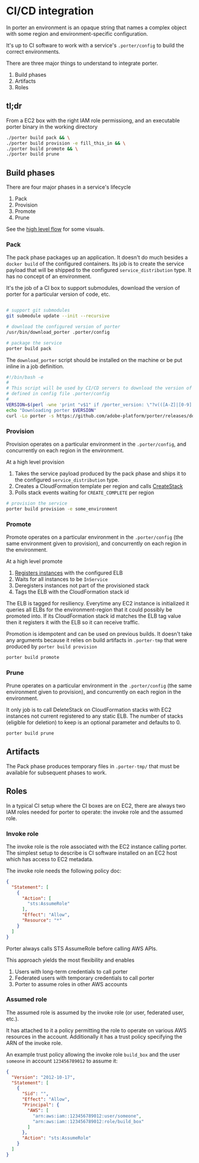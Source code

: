 CI/CD integration
=================

In porter an environment is an opaque string that names a complex object with
some region and environment-specific configuration.

It's up to CI software to work with a service's `.porter/config` to build the
correct environments.

There are three major things to understand to integrate porter.

1. Build phases
1. Artifacts
1. Roles

tl;dr
-----

From a EC2 box with the right IAM role permissiong, and an executable porter
binary in the working directory

```bash
./porter build pack && \
./porter build provision -e fill_this_in && \
./porter build promote && \
./porter build prune
```

Build phases
------------

There are four major phases in a service's lifecycle

1. Pack
2. Provision
3. Promote
4. Prune

See the
[high level flow](https://www.lucidchart.com/documents/view/95a3fdca-ff76-40c5-98fd-6b3071ba86bc)
for some visuals.

### Pack

The pack phase packages up an application. It doesn't do much besides a `docker
build` of the configured containers. Its job is to create the service payload
that will be shipped to the configured `service_distribution` type. It has no
concept of an environment.

It's the job of a CI box to support submodules, download the version of porter
for a particular version of code, etc.

```bash

# support git submodules
git submodule update --init --recursive

# download the configured version of porter
/usr/bin/download_porter .porter/config

# package the service
porter build pack
```

The `download_porter` script should be installed on the machine or be put inline
in a job definition.

```bash
#!/bin/bash -e
#
# This script will be used by CI/CD servers to download the version of porter
# defined in config file .porter/config
#
VERSION=$(perl -wne 'print "v$1" if /porter_version: \"?v(([A-Z]|[0-9]|\.)+)/' $1)
echo "Downloading porter $VERSION"
curl -Lo porter -s https://github.com/adobe-platform/porter/releases/download/$VERSION/porter_linux386 && chmod +x !#:2
```

### Provision

Provision operates on a particular environment in the `.porter/config`, and
concurrently on each region in the environment.

At a high level provision

1. Takes the service payload produced by the pack phase and ships it to the
   configured `service_distribution` type.
1. Creates a CloudFormation template per region and calls [CreateStack](http://docs.aws.amazon.com/AWSCloudFormation/latest/APIReference/API_CreateStack.html)
1. Polls stack events waiting for `CREATE_COMPLETE` per region

```bash
# provision the service
porter build provision -e some_environment
```

### Promote

Promote operates on a particular environment in the `.porter/config` (the same
environment given to provision), and concurrently on each region in the
environment.

At a high level promote

1. [Registers instances](http://docs.aws.amazon.com/ElasticLoadBalancing/latest/APIReference/API_RegisterInstancesWithLoadBalancer.html) with the configured ELB
1. Waits for all instances to be `InService`
1. Deregisters instances not part of the provisioned stack
1. Tags the ELB with the CloudFormation stack id

The ELB is tagged for resiliency. Everytime any EC2 instance is initialized it
queries all ELBs for the environment-region that it could possibly be promoted
into. If its CloudFormation stack id matches the ELB tag value then it registers
it with the ELB so it can receive traffic.

Promotion is idempotent and can be used on previous builds. It doesn't take any
arguments because it relies on build artifacts in `.porter-tmp` that were
produced by `porter build provision`

```bash
porter build promote
```

### Prune

Prune operates on a particular environment in the `.porter/config` (the same
environment given to provision), and concurrently on each region in the
environment.

It only job is to call DeleteStack on CloudFormation stacks with EC2 instances
not current registered to any static ELB. The number of stacks (eligible for
deletion) to keep is an optional parameter and defaults to 0.

```bash
porter build prune
```

Artifacts
---------

The Pack phase produces temporary files in `.porter-tmp/` that must be available
for subsequent phases to work.

Roles
-----

In a typical CI setup where the CI boxes are on EC2, there are always two IAM
roles needed for porter to operate: the invoke role and the assumed role.

### Invoke role

The invoke role is the role associated with the EC2 instance calling porter. The
simplest setup to describe is CI software installed on an EC2 host which has
access to EC2 metadata.

The invoke role needs the following policy doc:

```json
{
  "Statement": [
    {
      "Action": [
        "sts:AssumeRole"
      ],
      "Effect": "Allow",
      "Resource": "*"
    }
  ]
}
```

Porter always calls STS AssumeRole before calling AWS APIs.

This approach yields the most flexibility and enables

1. Users with long-term credentials to call porter
1. Federated users with temporary credentials to call porter
1. Porter to assume roles in other AWS accounts

### Assumed role

The assumed role is assumed by the invoke role (or user, federated user, etc.).

It has attached to it a policy permitting the role to operate on various AWS
resources in the account. Additionally it has a trust policy specifying the ARN
of the invoke role.

An example trust policy allowing the invoke role `build_box` and the user
`someone` in account `123456789012` to assume it:

```json
{
  "Version": "2012-10-17",
  "Statement": [
    {
      "Sid": "",
      "Effect": "Allow",
      "Principal": {
        "AWS": [
          "arn:aws:iam::123456789012:user/someone",
          "arn:aws:iam::123456789012:role/build_box"
        ]
      },
      "Action": "sts:AssumeRole"
    }
  ]
}
```
